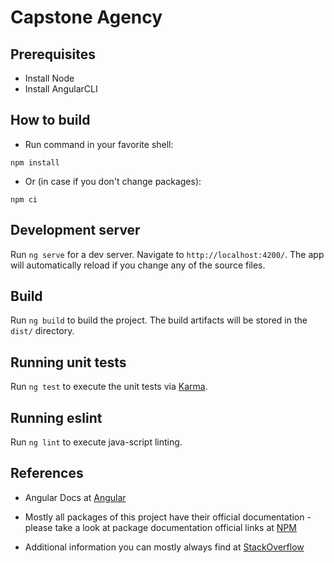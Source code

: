 # Capstone Agency

## Prerequisites

- Install Node
- Install AngularCLI

## How to build

- Run command in your favorite shell:

``` shell
npm install
```

- Or (in case if you don't change packages):

``` shell
npm ci
```

## Development server

Run `ng serve` for a dev server. Navigate to `http://localhost:4200/`. The app will automatically reload if you change any of the source files.

## Build

Run `ng build` to build the project. The build artifacts will be stored in the `dist/` directory.

## Running unit tests

Run `ng test` to execute the unit tests via [Karma](https://karma-runner.github.io).

## Running eslint

Run `ng lint` to execute java-script linting.

## References

- Angular Docs at [Angular](https://angular.io/)

- Mostly all packages of this project have their official documentation - please take a look at package documentation official links at [NPM](https://www.npmjs.com/)

- Additional information you can mostly always find at [StackOverflow](https://stackoverflow.com/)
